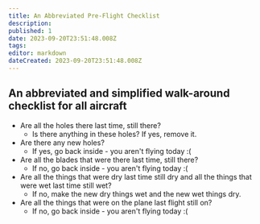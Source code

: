```yaml
---
title: An Abbreviated Pre-Flight Checklist
description: 
published: 1
date: 2023-09-20T23:51:48.008Z
tags: 
editor: markdown
dateCreated: 2023-09-20T23:51:48.008Z
---
```


## An abbreviated and simplified walk-around checklist for all aircraft

* Are all the holes there last time, still there?
  * Is there anything in these holes?  If yes, remove it.
* Are there any new holes?
  * If yes, go back inside - you aren't flying today :(
* Are all the blades that were there last time, still there?
  * If no, go back inside - you aren't flying today :(
* Are all the things that were dry last time still dry and all the things that were wet last time still wet?
  * If no, make the new dry things wet and the new wet things dry.
* Are all the things that were on the plane last flight still on?
  * If no, go back inside - you aren't flying today :(

